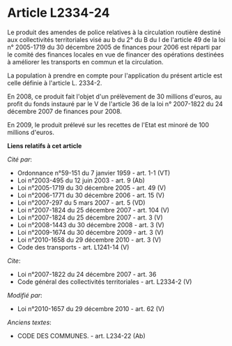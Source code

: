 # Article L2334-24

Le produit des amendes de police relatives à la circulation routière destiné aux collectivités territoriales visé au b du 2°
du B du I de l'article 49 de la loi n° 2005-1719 du 30 décembre 2005 de finances pour 2006 est réparti par le comité des
finances locales en vue de financer des opérations destinées à améliorer les transports en commun et la circulation.

La population à prendre en compte pour l'application du présent article est celle définie à l'article L. 2334-2.

En 2008, ce produit fait l'objet d'un prélèvement de 30 millions d'euros, au profit du fonds instauré par le V de l'article
36 de la loi n° 2007-1822 du 24 décembre 2007 de finances pour 2008.

En 2009, le produit prélevé sur les recettes de l'Etat est minoré de 100 millions d'euros.

**Liens relatifs à cet article**

_Cité par_:

  - Ordonnance n°59-151 du 7 janvier 1959 - art. 1-1 (VT)
  - Loi n°2003-495 du 12 juin 2003 - art. 9 (Ab)
  - Loi n°2005-1719 du 30 décembre 2005 - art. 49 (V)
  - Loi n°2006-1771 du 30 décembre 2006 - art. 15 (V)
  - Loi n°2007-297 du 5 mars 2007 - art. 5 (VD)
  - Loi n°2007-1824 du 25 décembre 2007 - art. 104 (V)
  - Loi n°2007-1824 du 25 décembre 2007 - art. 3 (V)
  - Loi n°2008-1443 du 30 décembre 2008 - art. 3 (V)
  - Loi n°2009-1674 du 30 décembre 2009 - art. 3 (V)
  - Loi n°2010-1658 du 29 décembre 2010 - art. 3 (V)
  - Code des transports - art. L1241-14 (V)

_Cite_:

  - Loi n°2007-1822 du 24 décembre 2007 - art. 36
  - Code général des collectivités territoriales - art. L2334-2 (V)

_Modifié par_:

  - Loi n°2010-1657 du 29 décembre 2010 - art. 62 (V)

_Anciens textes_:

  - CODE DES COMMUNES. - art. L234-22 (Ab)
